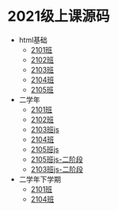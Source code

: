 # 2021级上课源码

- html基础
  - [2101班](/2101web/)
  - [2102班](/2102web/)
  - [2103班](/2103web/)
  - [2104班](/2104web/)
  - [2105班](/2105web/)
- 二学年
  - [2101班](/2101html/)
  - [2102班](/2102html/)
  - [2103班js](/2103javascript/)
  - [2104班](/2104html/)
  - [2105班js](/2105javascript/)
  - [2105班js-二阶段](/2105website/)
  - [2103班js-二阶段](/2103website/)
- 二学年下学期
  - [2101班](/2101website/)
  - [2104班](/2104website/)
